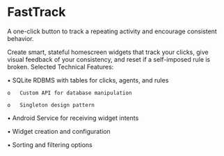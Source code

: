 # FastTrack
A one-click button to track a repeating activity and encourage consistent behavior.

Create smart, stateful homescreen widgets that track your clicks, give visual feedback of your consistency, and reset if a self-imposed rule is broken.
Selected Technical Features:

•	SQLite RDBMS with tables for clicks, agents, and rules

    o	Custom API for database manipulation

    o	Singleton design pattern

•	Android Service for receiving widget intents

•	Widget creation and configuration

•	Sorting and filtering options

